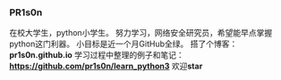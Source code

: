 ### PR1s0n
在校大学生，python小学生。
努力学习，网络安全研究员，希望能早点掌握python这门利器。
小目标是近一个月GitHub全绿。
搭了个博客：**pr1s0n.github.io**
学习过程中整理的例子和笔记：**https://github.com/pr1s0n/learn_python3**
欢迎**star**
